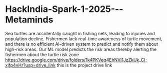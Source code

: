 # HackIndia-Spark-1-2025---Metaminds
Sea turtles are accidentally caught in fishing nets, leading to injuries and population decline. Fishermen lack real-time awareness of turtle movement, and there is no efficient AI-driven system to predict and notify them about high-risk areas. Our ML model predicts the risk areas thereby alerting the fishermen about the turtle risk zone
https://drive.google.com/drive/folders/1k4PKVeq4EhNVj1JzZkUk_CI-xjfp4vHr?usp=drive_link
this is the project drive link
